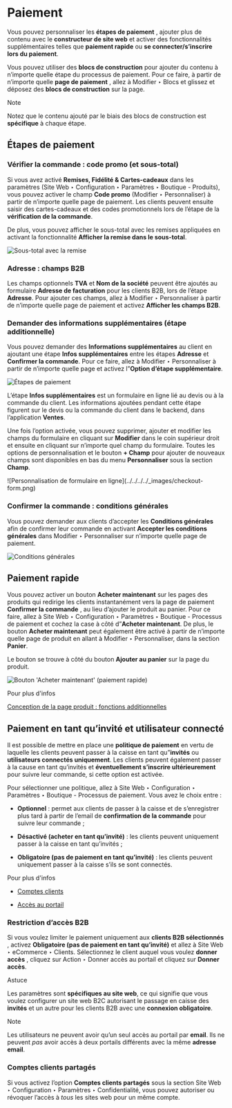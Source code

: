 # Paiement

Vous pouvez personnaliser les **étapes de paiement** , ajouter plus de contenu
avec le **constructeur de site web** et activer des fonctionnalités
supplémentaires telles que **paiement rapide** ou **se connecter/s’inscrire
lors du paiement**.

Vous pouvez utiliser des **blocs de construction** pour ajouter du contenu à
n’importe quelle étape du processus de paiement. Pour ce faire, à partir de
n’importe quelle **page de paiement** , allez à Modifier ‣ Blocs et glissez et
déposez des **blocs de construction** sur la page.

<div class="alert alert-primary">
<p class="alert-title">
Note</p><p>Notez que le contenu ajouté par le biais des blocs de construction est <b>spécifique</b> à chaque étape.</p>
</div>

## Étapes de paiement

### Vérifier la commande : code promo (et sous-total)

Si vous avez activé **Remises, Fidélité & Cartes-cadeaux** dans les paramètres
(Site Web ‣ Configuration ‣ Paramètres ‣ Boutique - Produits), vous pouvez
activer le champ **Code promo** (Modifier ‣ Personnaliser) à partir de
n’importe quelle page de paiement. Les clients peuvent ensuite saisir des
cartes-cadeaux et des codes promotionnels lors de l’étape de la **vérification
de la commande**.

De plus, vous pouvez afficher le sous-total avec les remises appliquées en
activant la fonctionnalité **Afficher la remise dans le sous-total**.

![Sous-total avec la remise](../../../../_images/checkout-subtotal.png)

### Adresse : champs B2B

Les champs optionnels **TVA** et **Nom de la société** peuvent être ajoutés au
formulaire **Adresse de facturation** pour les clients B2B, lors de l’étape
**Adresse**. Pour ajouter ces champs, allez à Modifier ‣ Personnaliser à
partir de n’importe quelle page de paiement et activez **Afficher les champs
B2B**.

### Demander des informations supplémentaires (étape additionnelle)

Vous pouvez demander des **Informations supplémentaires** au client en
ajoutant une étape **Infos supplémentaires** entre les étapes **Adresse** et
**Confirmer la commande**. Pour ce faire, allez à Modifier ‣ Personnaliser à
partir de n’importe quelle page et activez l”**Option d’étape
supplémentaire**.

![Étapes de paiement](../../../../_images/checkout-steps.png)

L’étape **Infos supplémentaires** est un formulaire en ligne lié au devis ou à
la commande du client. Les informations ajoutées pendant cette étape figurent
sur le devis ou la commande du client dans le backend, dans l’application
**Ventes**.

Une fois l’option activée, vous pouvez supprimer, ajouter et modifier les
champs du formulaire en cliquant sur **Modifier** dans le coin supérieur droit
et ensuite en cliquant sur n’importe quel champ du formulaire. Toutes les
options de personnalisation et le bouton **\+ Champ** pour ajouter de nouveaux
champs sont disponibles en bas du menu **Personnaliser** sous la section
**Champ**.

![Personnalisation de formulaire en ligne](../../../../_images/checkout-
form.png)

### Confirmer la commande : conditions générales

Vous pouvez demander aux clients d’accepter les **Conditions générales** afin
de confirmer leur commande en activant **Accepter les conditions générales**
dans Modifier ‣ Personnaliser sur n’importe quelle page de paiement.

![Conditions générales](../../../../_images/checkout-terms.png)

## Paiement rapide

Vous pouvez activer un bouton **Acheter maintenant** sur les pages des
produits qui redirige les clients instantanément vers la page de paiement
**Confirmer la commande** , au lieu d’ajouter le produit au panier. Pour ce
faire, allez à Site Web ‣ Configuration ‣ Paramètres ‣ Boutique - Processus de
paiement et cochez la case à côté d”**Acheter maintenant**. De plus, le bouton
**Acheter maintenant** peut également être activé à partir de n’importe quelle
page de produit en allant à Modifier ‣ Personnaliser, dans la section
**Panier**.

Le bouton se trouve à côté du bouton **Ajouter au panier** sur la page du
produit.

![Bouton 'Acheter maintenant' \(paiement
rapide\)](../../../../_images/checkout-express.png) <div class="alert alert-secondary">
<p class="alert-title">
Pour plus d'infos</p><p><a href="../managing_products/products#ecommerce-functions"><span class="std std-ref">Conception de la page produit : fonctions additionnelles</span></a></p>
</div>

## Paiement en tant qu’invité et utilisateur connecté

Il est possible de mettre en place une **politique de paiement** en vertu de
laquelle les clients peuvent passer à la caisse en tant qu”**invités** ou
**utilisateurs connectés uniquement**. Les clients peuvent également passer à
la cause en tant qu’invités et **éventuellement s’inscrire ultérieurement**
pour suivre leur commande, si cette option est activée.

Pour sélectionner une politique, allez à Site Web ‣ Configuration ‣ Paramètres
‣ Boutique - Processus de paiement. Vous avez le choix entre :

  * **Optionnel** : permet aux clients de passer à la caisse et de s’enregistrer plus tard à partir de l’email de **confirmation de la commande** pour suivre leur commande ;

  * **Désactivé (acheter en tant qu’invité)** : les clients peuvent uniquement passer à la caisse en tant qu’invités ;

  * **Obligatoire (pas de paiement en tant qu’invité)** : les clients peuvent uniquement passer à la caisse s’ils se sont connectés.

<div class="alert alert-secondary">
<p class="alert-title">
Pour plus d'infos</p><ul>
<li><p><a href="../ecommerce_management/customer_accounts">Comptes clients</a></p></li>
<li><p><a href="../../../general/users/portal">Accès au portail</a></p></li>
</ul>
</div>

### Restriction d’accès B2B

Si vous voulez limiter le paiement uniquement aux **clients B2B sélectionnés**
, activez **Obligatoire (pas de paiement en tant qu’invité)** et allez à Site
Web ‣ eCommerce ‣ Clients. Sélectionnez le client auquel vous voulez **donner
accès** , cliquez sur Action ‣ Donner accès au portail et cliquez sur **Donner
accès**.

<div class="alert alert-info">
<p class="alert-title">
Astuce</p><p>Les paramètres sont <b>spécifiques au site web</b>, ce qui signifie que vous voulez configurer un site web B2C autorisant le passage en caisse des <b>invités</b> et un autre pour les clients B2B avec une <b>connexion obligatoire</b>.</p>
</div> <div class="alert alert-primary">
<p class="alert-title">
Note</p><p>Les utilisateurs ne peuvent avoir qu’un seul accès au portail par <b>email</b>. Ils ne peuvent <em>pas</em> avoir accès à deux portails différents avec la même <b>adresse email</b>.</p>
</div>

### Comptes clients partagés

Si vous activez l’option **Comptes clients partagés** sous la section Site Web
‣ Configuration ‣ Paramètres ‣ Confidentialité, vous pouvez autoriser ou
révoquer l’accès à _tous_ les sites web pour un même compte.

